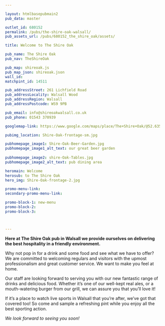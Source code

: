 ```yaml
---

layout: htmlbasepubmain2
pub_data: master

outlet_id: 680152
permalink: /pubs/the-shire-oak-walsall/
pub_assets_url: /pubs/680152_the_shire_oak/assets/

title: Welcome to The Shire Oak

pub_name: The Shire Oak
pub_nav: TheShireOak

pub_map: shireoak.js
pub_map_json: shireoak.json
wall_id:
matchpint_id: 14511

pub_addressStreet: 261 Lichfield Road
pub_addressLocality: Walsall Wood
pub_addressRegion: Walsall
pub_addressPostcode: WS9 9PB

pub_email: info@shireoakwalsall.co.uk
pub_phone: 01543 370939

googlemap-link: https://www.google.com/maps/place/The+Shire+Oak/@52.635792,-1.916967,16z/data=!4m5!3m4!1s0x0:0xb846f57138538a21!8m2!3d52.6357918!4d-1.9169239?hl=en-GB

pubimg_location: Shire-Oak-frontage-sm.jpg

pubhomepage_image1: Shire-Oak-Beer-Garden.jpg
pubhomepage_image1_alt_text: our great beer garden
 
pubhomepage_image2: shire-Oak-Tables.jpg
pubhomepage_image2_alt_text: pub dining area

heromain: Welcome
herosub: to The Shire Oak
hero_img: Shire-Oak-frontage-2.jpg

promo-menu-link:
secondary-promo-menu-link:

promo-block-1: new-menu
promo-block-2:
promo-block-3: 



---
```



**Here at The Shire Oak pub in Walsall we provide ourselves on delivering the best hospitality in a friendly environment.**

Why not pop in for a drink and some food and see what we have to offer? We are committed to welcoming regulars and visitors with the upmost professionalism and great customer service. We want to make you feel at home.

Our staff are looking forward to serving you with our new fantastic range of drinks and delicious food. Whether it’s one of our well-kept real ales, or a mouth-watering burger from our grill, we can assure you that you’ll love it!

If it’s a place to watch live sports in Walsall that you’re after, we’ve got that covered too! So come and sample a refreshing pint while you enjoy all the best sporting action.

*We look forward to seeing you soon!*